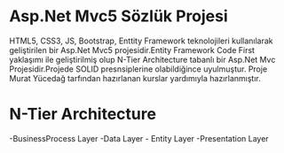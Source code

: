 # Asp.Net Mvc5 Sözlük Projesi

HTML5, CSS3, JS, Bootstrap, Enttity Framework teknolojileri kullanılarak geliştirilen bir Asp.Net Mvc5 projesidir.Entity Framework Code First yaklaşımı ile geliştirilmiş olup N-Tier Architecture tabanlı bir Asp.Net Mvc Projesidir.Projede SOLID presnsiplerine olabildiğince uyulmuştur. Proje Murat Yücedağ tarfından hazırlanan kurslar yardımıyla hazırlanmıştır.

# N-Tier Architecture

-BusinessProcess Layer -Data Layer - Entity Layer -Presentation Layer







